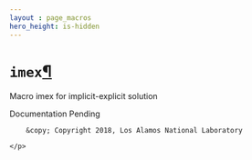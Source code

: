 ```yaml
---
layout : page_macros
hero_height: is-hidden
---
```


<h1><code class="docutils literal notranslate"><span class="pre">imex</span></code><a class="headerlink" href="#imex" title="Permalink to this headline">¶</a></h1>
<p>Macro imex for implicit-explicit solution</p>
<p>Documentation Pending</p>
  <div role="contentinfo">
    <p>
        
        &copy; Copyright 2018, Los Alamos National Laboratory

    </p>
  </div>